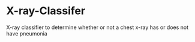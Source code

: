 # X-ray-Classifer
X-ray classifier to determine whether or not a chest x-ray has or does not have pneumonia
